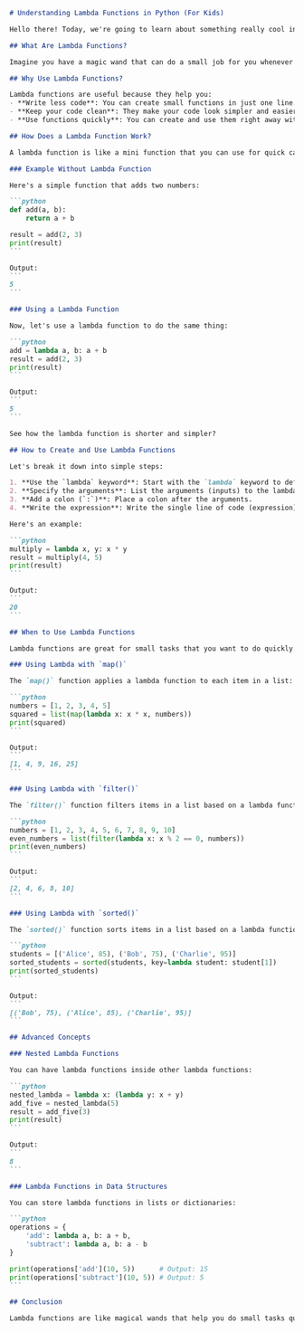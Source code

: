 ````markdown name=lambda_functions_in_depth.md
# Understanding Lambda Functions in Python (For Kids)

Hello there! Today, we're going to learn about something really cool in Python called **lambda functions**. These are special kinds of functions that are super handy and easy to use. I'll explain everything in a fun and simple way so you can understand it even if you're 10 years old. Let's get started!

## What Are Lambda Functions?

Imagine you have a magic wand that can do a small job for you whenever you need it. A lambda function is like that magic wand. It's a small, anonymous function that you can use to do simple tasks without having to define a full function with a name.

## Why Use Lambda Functions?

Lambda functions are useful because they help you:
- **Write less code**: You can create small functions in just one line.
- **Keep your code clean**: They make your code look simpler and easier to read.
- **Use functions quickly**: You can create and use them right away without naming them.

## How Does a Lambda Function Work?

A lambda function is like a mini function that you can use for quick calculations or operations. It can take any number of arguments but can only have one expression (a single line of code).

### Example Without Lambda Function

Here's a simple function that adds two numbers:

```python
def add(a, b):
    return a + b

result = add(2, 3)
print(result)
```

Output:
```
5
```

### Using a Lambda Function

Now, let's use a lambda function to do the same thing:

```python
add = lambda a, b: a + b
result = add(2, 3)
print(result)
```

Output:
```
5
```

See how the lambda function is shorter and simpler?

## How to Create and Use Lambda Functions

Let's break it down into simple steps:

1. **Use the `lambda` keyword**: Start with the `lambda` keyword to define a lambda function.
2. **Specify the arguments**: List the arguments (inputs) to the lambda function, separated by commas.
3. **Add a colon (`:`)**: Place a colon after the arguments.
4. **Write the expression**: Write the single line of code (expression) that the lambda function will execute.

Here's an example:

```python
multiply = lambda x, y: x * y
result = multiply(4, 5)
print(result)
```

Output:
```
20
```

## When to Use Lambda Functions

Lambda functions are great for small tasks that you want to do quickly. Here are some common situations where you might use them:

### Using Lambda with `map()`

The `map()` function applies a lambda function to each item in a list:

```python
numbers = [1, 2, 3, 4, 5]
squared = list(map(lambda x: x * x, numbers))
print(squared)
```

Output:
```
[1, 4, 9, 16, 25]
```

### Using Lambda with `filter()`

The `filter()` function filters items in a list based on a lambda function:

```python
numbers = [1, 2, 3, 4, 5, 6, 7, 8, 9, 10]
even_numbers = list(filter(lambda x: x % 2 == 0, numbers))
print(even_numbers)
```

Output:
```
[2, 4, 6, 8, 10]
```

### Using Lambda with `sorted()`

The `sorted()` function sorts items in a list based on a lambda function:

```python
students = [('Alice', 85), ('Bob', 75), ('Charlie', 95)]
sorted_students = sorted(students, key=lambda student: student[1])
print(sorted_students)
```

Output:
```
[('Bob', 75), ('Alice', 85), ('Charlie', 95)]
```

## Advanced Concepts

### Nested Lambda Functions

You can have lambda functions inside other lambda functions:

```python
nested_lambda = lambda x: (lambda y: x + y)
add_five = nested_lambda(5)
result = add_five(3)
print(result)
```

Output:
```
8
```

### Lambda Functions in Data Structures

You can store lambda functions in lists or dictionaries:

```python
operations = {
    'add': lambda a, b: a + b,
    'subtract': lambda a, b: a - b
}

print(operations['add'](10, 5))      # Output: 15
print(operations['subtract'](10, 5)) # Output: 5
```

## Conclusion

Lambda functions are like magical wands that help you do small tasks quickly and easily. They make your code shorter, cleaner, and more efficient. Now you know how to create and use lambda functions in Python. Have fun using your new magic wand!

````
